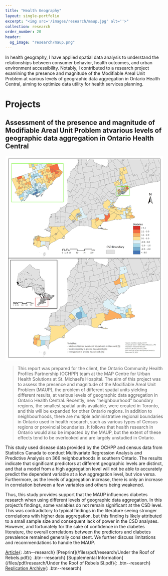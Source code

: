 ```yaml
---
title: "Health Geography"
layout: single-portfolio
excerpt: "<img src='/images/research/maup.jpg' alt=''>"
collection: research
order_number: 20
header: 
  og_image: "research/maup.png"
---
```


In health geography, I have applied spatial data analysis to understand the relationships between consumer behavior, health outcomes, and urban environment accessibility. Notably, I contributed to a research project examining the presence and magnitude of the Modifiable Areal Unit Problem at various levels of geographic data aggregation in Ontario Health Central, aiming to optimize data utility for health services planning.

# Projects

## Assessment of the presence and magnitude of Modifiable Areal Unit Problem atvarious levels of geographic data aggregation in Ontario Health Central

![](/images/research/maup.jpg)

> This report was prepared for the client, the Ontario Community Health Profiles Partnership (OCHPP) team at the MAP Centre for Urban Health Solutions at St. Michael’s Hospital. The aim of this project was to assess the presence and magnitude of the Modifiable Areal Unit Problem (MAUP), the problem of different spatial units yielding different results, at various levels of geographic data aggregation in Ontario Health Central. Recently, new “neighbourhood” boundary regions, the smallest spatial units available, were created in Toronto, and this will be expanded for other Ontario regions. In addition to neighbourhoods, there are multiple administrative regional boundaries in Ontario used in health research, such as various types of Census regions or provincial boundaries. It follows that health research in Ontario would also be impacted by the MAUP, but the extent of these effects tend to be overlooked and are largely unstudied in Ontario.

This study used disease data provided by the OCHPP and census data from Statistics Canada to conduct Multivariate Regression Analysis and Predictive Analysis on 366 neighbourhoods in southern Ontario. The results indicate that significant predictors at different geographic levels are distinct, and that a model from a high aggregation level will not be able to accurately predict the dependent variable at a low aggregation level, but vice versa. Furthermore, as the levels of aggregation increase, there is only an increase in correlation between a few variables and others being weakened.

Thus, this study provides support that the MAUP influences diabetes research when using different levels of geographic data aggregation. In this project’s findings, some variables do not remain significant at the CSD level. This was contradictory to typical findings in the literature seeing stronger correlations with higher data aggregation, but this finding is likely attributed to a small sample size and consequent lack of power in the CSD analyses. However, and fortunately for the sake of confidence in the diabetes literature, the overall correlations between the predictors and diabetes prevalence remained generally consistent. We further discuss limitations and recommendations to handle the MAUP.

[Article](https://doi.org/10.1093/isq/sqaa009){: .btn--research} [Preprint](/files/pdf/research/Under the Roof of Rebels.pdf){: .btn--research} [Supplemental Information](/files/pdf/research/Under the Roof of Rebels SI.pdf){: .btn--research} [Replication Archive](https://doi.org/10.7910/DVN/BEKPWV){: .btn--research}
